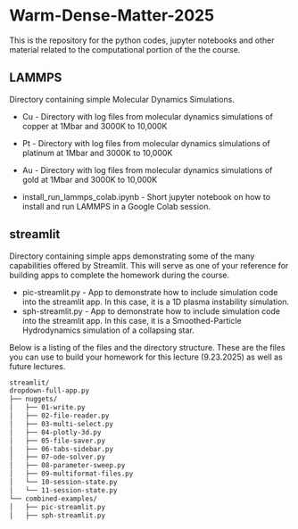# Warm-Dense-Matter-2025
This is the repository for the python codes, jupyter notebooks and other material related to the computational portion of the the course.


## LAMMPS                
Directory containing simple Molecular Dynamics Simulations. 

* Cu - Directory with log files from molecular dynamics simulations of copper at 1Mbar and 3000K to 10,000K
* Pt - Directory with log files from molecular dynamics simulations of platinum at 1Mbar and 3000K to 10,000K
* Au - Directory with log files from molecular dynamics simulations of gold at 1Mbar and 3000K to 10,000K

* install_run_lammps_colab.ipynb - Short jupyter notebook on how to install and run LAMMPS in a Google Colab session.

## streamlit             
Directory containing simple apps demonstrating some of the many capabilities offered by Streamlit. This will serve as one of your reference for building apps to complete the homework during the course.


* pic-streamlit.py - App to demonstrate how to include simulation code into the streamlit app. In this case, it is a 1D plasma instability simulation.
* sph-streamlit.py - App to demonstrate how to include simulation code into the streamlit app. In this case, it is a Smoothed-Particle Hydrodynamics simulation of a collapsing star. 

Below is a listing of the files and the directory structure. These are the files you can use to build your homework for this lecture (9.23.2025) as well as future lectures.

```bash
streamlit/
dropdown-full-app.py
├── nuggets/
│   ├── 01-write.py
│   ├── 02-file-reader.py
│   ├── 03-multi-select.py
│   ├── 04-plotly-3d.py
│   ├── 05-file-saver.py
│   ├── 06-tabs-sidebar.py
│   ├── 07-ode-solver.py
│   ├── 08-parameter-sweep.py
│   ├── 09-multiformat-files.py
│   └── 10-session-state.py
│   └── 11-session-state.py
└── combined-examples/
│   ├── pic-streamlit.py
│   ├── sph-streamlit.py
